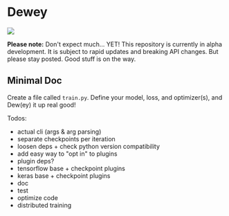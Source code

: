 # Dewey

![](https://media.giphy.com/media/129g9HK07tEtZm/giphy.gif)

**Please note:** Don't expect much... YET! This repository is currently in alpha development. It is subject to rapid updates and breaking API changes. But please stay posted. Good stuff is on the way.

## Minimal Doc
Create a file called `train.py`. Define your model, loss, and optimizer(s), and Dew(ey) it up real good! 

Todos:
* actual cli (args & arg parsing)
* separate checkpoints per iteration
* loosen deps + check python version compatibility
* add easy way to "opt in" to plugins
* plugin deps?
* tensorflow base + checkpoint plugins
* keras base + checkpoint plugins
* doc
* test
* optimize code
* distributed training
